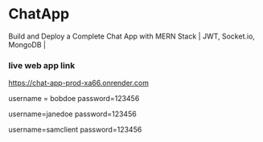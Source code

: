 # ChatApp
Build and Deploy a Complete Chat App with MERN Stack | JWT, Socket.io, MongoDB |

### live web app link
https://chat-app-prod-xa66.onrender.com

username = bobdoe
password=123456

username=janedoe
password=123456

username=samclient
password=123456
